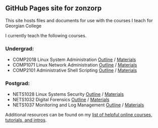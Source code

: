 ## GitHub Pages site for zonzorp

This site hosts files and documents for use with the courses I teach for Georgian College

I currently teach the following courses.

### Undergrad:
* COMP2018 Linux System Administration [Outline](http://georgiancollege.ca/course-outlines/COMP/2018/fall/2017/) / [Materials](https://zonzorp.github.io/COMP2018/)
* COMP1071 Linux Network Administration [Outline](http://georgiancollege.ca/course-outlines/COMP/1071/fall/2017/) / [Materials](https://zonzorp.github.io/COMP1071/)
* COMP2101 Administrative Shell Scripting [Outline](http://georgiancollege.ca/course-outlines/COMP/2101/fall/2017/) / [Materials](https://zonzorp.github.io/COMP2101/)

### Postgrad:
* NETS1028 Linux Systems Security [Outline](http://georgiancollege.ca/course-outlines/NETS/1028/fall/2017/) / [Materials](https://zonzorp.github.io/NETS1028/)
* NETS1032 Digital Forensics [Outline](http://georgiancollege.ca/course-outlines/NETS/1032/winter/2018/) / [Materials](https://zonzorp.github.io/NETS1032/)
* NETS1037 Monitoring and Log Management [Outline](http://georgiancollege.ca/course-outlines/NETS/1037/fall/2017/) / [Materials](https://zonzorp.github.io/NETS1037/)

Additional resources can be found on my [list of helpful online courses, tutorials, and intros](ITResources).
